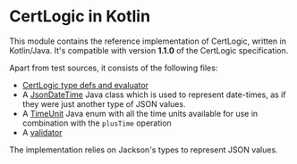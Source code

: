 # CertLogic in Kotlin

This module contains the reference implementation of CertLogic, written in Kotlin/Java.
It's compatible with version **1.1.0** of the CertLogic specification.

Apart from test sources, it consists of the following files:

* [CertLogic type defs and evaluator](./src/main/kotlin/eu/ehn/dcc/certlogic/certlogic.kt)
* A [JsonDateTime](./src/main/kotlin/eu/ehn/dcc/certlogic/JsonDateTime.java) Java class which is used to represent date-times, as if they were just another type of JSON values.
* A [TimeUnit](./src/main/kotlin/eu/ehn/dcc/certlogic/TimeUnit.java) Java enum with all the time units available for use in combination with the `plusTime` operation
* A [validator](./src/main/kotlin/eu/ehn/dcc/certlogic/validator.kt)

The implementation relies on Jackson's types to represent JSON values.

